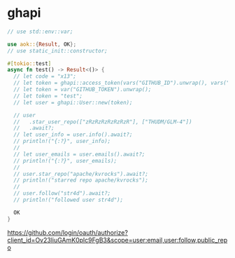 [‼️]: ✏️README.mdt

# ghapi

```rust
// use std::env::var;

use aok::{Result, OK};
// use static_init::constructor;

#[tokio::test]
async fn test() -> Result<()> {
  // let code = "x13";
  // let token = ghapi::access_token(vars("GITHUB_ID").unwrap(), vars("GITHUB_SK").unwrap(), code).await?;
  // let token = var("GITHUB_TOKEN").unwrap();
  // let token = "test";
  // let user = ghapi::User::new(token);

  // user
  //   .star_user_repo(["zRzRzRzRzRzRzR"], ["THUDM/GLM-4"])
  //   .await?;
  // let user_info = user.info().await?;
  // println!("{:?}", user_info);
  //
  // let user_emails = user.emails().await?;
  // println!("{:?}", user_emails);
  //
  // user.star_repo("apache/kvrocks").await?;
  // println!("starred repo apache/kvrocks");
  //
  // user.follow("str4d").await?;
  // println!("followed user str4d");

  OK
}
```

https://github.com/login/oauth/authorize?client_id=Ov23liuGAmK0plc9FgB3&scope=user:email,user:follow,public_repo
